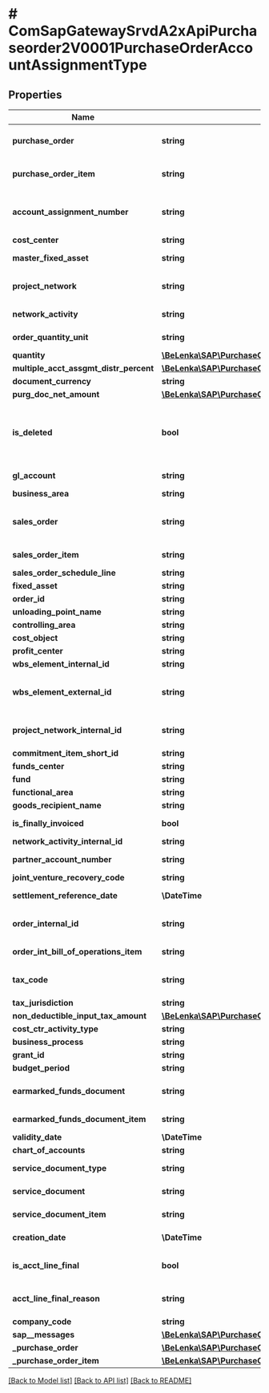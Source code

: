 # # ComSapGatewaySrvdA2xApiPurchaseorder2V0001PurchaseOrderAccountAssignmentType

## Properties

Name | Type | Description | Notes
------------ | ------------- | ------------- | -------------
**purchase_order** | **string** | Purchasing Document Number | [optional]
**purchase_order_item** | **string** | Item Number of Purchasing Document | [optional]
**account_assignment_number** | **string** | Sequential Number of Account Assignment | [optional]
**cost_center** | **string** |  | [optional]
**master_fixed_asset** | **string** | Main Asset Number | [optional]
**project_network** | **string** | Network Number for Account Assignment | [optional]
**network_activity** | **string** | Operation/Activity Number | [optional]
**order_quantity_unit** | **string** | Purchase Order Unit of Measure | [optional]
**quantity** | [**\BeLenka\SAP\PurchaseOrder\Model\Quantity**](Quantity.md) |  | [optional]
**multiple_acct_assgmt_distr_percent** | [**\BeLenka\SAP\PurchaseOrder\Model\Distribution**](Distribution.md) |  | [optional]
**document_currency** | **string** | Currency Key | [optional]
**purg_doc_net_amount** | [**\BeLenka\SAP\PurchaseOrder\Model\NetOrderValue**](NetOrderValue.md) |  | [optional]
**is_deleted** | **bool** | Deletion Indicator: Purchasing Document Account Assignment | [optional]
**gl_account** | **string** | G/L Account Number | [optional]
**business_area** | **string** |  | [optional]
**sales_order** | **string** | Sales and Distribution Document Number | [optional]
**sales_order_item** | **string** | Sales Document Item | [optional]
**sales_order_schedule_line** | **string** |  | [optional]
**fixed_asset** | **string** | Asset Subnumber | [optional]
**order_id** | **string** | Order Number | [optional]
**unloading_point_name** | **string** |  | [optional]
**controlling_area** | **string** |  | [optional]
**cost_object** | **string** |  | [optional]
**profit_center** | **string** |  | [optional]
**wbs_element_internal_id** | **string** | WBS Element | [optional]
**wbs_element_external_id** | **string** | Work Breakdown Structure Element (WBS Element) Edited | [optional]
**project_network_internal_id** | **string** | Routing Number of Operations in the Order | [optional]
**commitment_item_short_id** | **string** |  | [optional]
**funds_center** | **string** |  | [optional]
**fund** | **string** |  | [optional]
**functional_area** | **string** |  | [optional]
**goods_recipient_name** | **string** |  | [optional]
**is_finally_invoiced** | **bool** | Final Invoice Indicator | [optional]
**network_activity_internal_id** | **string** | Internal counter | [optional]
**partner_account_number** | **string** | Partner account number | [optional]
**joint_venture_recovery_code** | **string** |  | [optional]
**settlement_reference_date** | **\DateTime** | Reference date for settlement | [optional]
**order_internal_id** | **string** | Routing Number of Operations in the Order | [optional]
**order_int_bill_of_operations_item** | **string** | General counter for order | [optional]
**tax_code** | **string** | Tax on Sales/Purchases Code | [optional]
**tax_jurisdiction** | **string** |  | [optional]
**non_deductible_input_tax_amount** | [**\BeLenka\SAP\PurchaseOrder\Model\NonDeductible**](NonDeductible.md) |  | [optional]
**cost_ctr_activity_type** | **string** |  | [optional]
**business_process** | **string** |  | [optional]
**grant_id** | **string** |  | [optional]
**budget_period** | **string** |  | [optional]
**earmarked_funds_document** | **string** | Document Number for Earmarked Funds | [optional]
**earmarked_funds_document_item** | **string** | Earmarked Funds: Document Item | [optional]
**validity_date** | **\DateTime** |  | [optional]
**chart_of_accounts** | **string** |  | [optional]
**service_document_type** | **string** | Service Document Type | [optional]
**service_document** | **string** | Service Document ID | [optional]
**service_document_item** | **string** | Service Document Item ID | [optional]
**creation_date** | **\DateTime** | Record Creation Date | [optional]
**is_acct_line_final** | **bool** | Final Account Assignment Indicator | [optional]
**acct_line_final_reason** | **string** | Final Account Assignment Reason Code | [optional]
**company_code** | **string** |  | [optional]
**sap__messages** | [**\BeLenka\SAP\PurchaseOrder\Model\ComSapGatewaySrvdA2xApiPurchaseorder2V0001SAPMessage[]**](ComSapGatewaySrvdA2xApiPurchaseorder2V0001SAPMessage.md) |  | [optional]
**_purchase_order** | [**\BeLenka\SAP\PurchaseOrder\Model\ComSapGatewaySrvdA2xApiPurchaseorder2V0001PurchaseOrderType**](ComSapGatewaySrvdA2xApiPurchaseorder2V0001PurchaseOrderType.md) |  | [optional]
**_purchase_order_item** | [**\BeLenka\SAP\PurchaseOrder\Model\ComSapGatewaySrvdA2xApiPurchaseorder2V0001PurchaseOrderItemType**](ComSapGatewaySrvdA2xApiPurchaseorder2V0001PurchaseOrderItemType.md) |  | [optional]

[[Back to Model list]](../../README.md#models) [[Back to API list]](../../README.md#endpoints) [[Back to README]](../../README.md)
